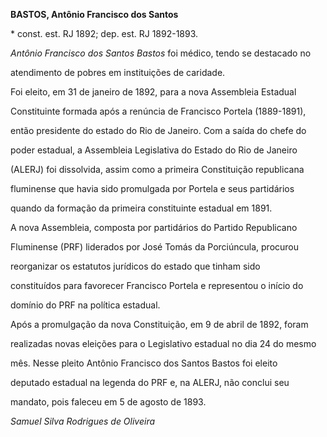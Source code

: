 **BASTOS, Antônio Francisco dos Santos**



\* const. est. RJ 1892; dep. est. RJ 1892-1893.



*Antônio Francisco dos Santos Bastos* foi médico, tendo se destacado no

atendimento de pobres em instituições de caridade.



Foi eleito, em 31 de janeiro de 1892, para a nova Assembleia Estadual

Constituinte formada após a renúncia de Francisco Portela (1889-1891),

então presidente do estado do Rio de Janeiro. Com a saída do chefe do

poder estadual, a Assembleia Legislativa do Estado do Rio de Janeiro

(ALERJ) foi dissolvida, assim como a primeira Constituição republicana

fluminense que havia sido promulgada por Portela e seus partidários

quando da formação da primeira constituinte estadual em 1891.



A nova Assembleia, composta por partidários do Partido Republicano

Fluminense (PRF) liderados por José Tomás da Porciúncula, procurou

reorganizar os estatutos jurídicos do estado que tinham sido

constituídos para favorecer Francisco Portela e representou o início do

domínio do PRF na política estadual.



Após a promulgação da nova Constituição, em 9 de abril de 1892, foram

realizadas novas eleições para o Legislativo estadual no dia 24 do mesmo

mês. Nesse pleito Antônio Francisco dos Santos Bastos foi eleito

deputado estadual na legenda do PRF e, na ALERJ, não conclui seu

mandato, pois faleceu em 5 de agosto de 1893.



*Samuel Silva Rodrigues de Oliveira*



